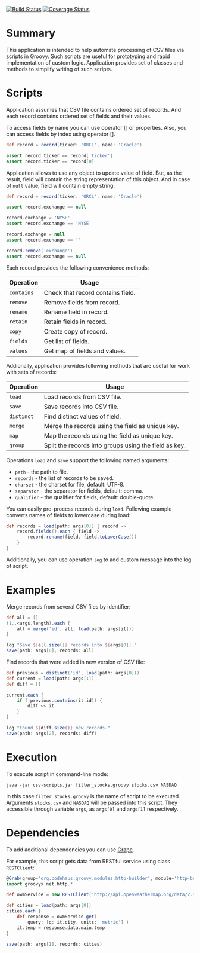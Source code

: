 [![Build Status](https://travis-ci.org/hrytsenko/csv-scripts.svg?branch=master)](https://travis-ci.org/hrytsenko/csv-scripts)
[![Coverage Status](https://coveralls.io/repos/hrytsenko/csv-scripts/badge.png?branch=master)](https://coveralls.io/r/hrytsenko/csv-scripts?branch=master)

# Summary

This application is intended to help automate processing of CSV files via scripts in Groovy.
Such scripts are useful for prototyping and rapid implementation of custom logic.
Application provides set of classes and methods to simplify writing of such scripts.

# Scripts

Application assumes that CSV file contains ordered set of records.
And each record contains ordered set of fields and their values.

To access fields by name you can use operator [] or properties.
Also, you can access fields by index using operator [].

```groovy
def record = record(ticker: 'ORCL', name: 'Oracle')

assert record.ticker == record['ticker']
assert record.ticker == record[0]
```

Application allows to use any object to update value of field.
But, as the result, field will contain the string representation of this object.
And in case of `null` value, field will contain empty string.

```groovy
def record = record(ticker: 'ORCL', name: 'Oracle')

assert record.exchange == null

record.exchange = 'NYSE'
assert record.exchange == 'NYSE'

record.exchange = null
assert record.exchange == ''

record.remove('exchange')
assert record.exchange == null
```

Each record provides the following convenience methods:

Operation   | Usage
------------|---------------------------------
`contains`  | Check that record contains field.
`remove`    | Remove fields from record.
`rename`    | Rename field in record.
`retain`    | Retain fields in record.
`copy`      | Create copy of record.
`fields`    | Get list of fields.
`values`    | Get map of fields and values.

Addionally, application provides following methods that are useful for work with sets of records:

Operation   | Usage
------------|---------------------------------
`load`      | Load records from CSV file.
`save`      | Save records into CSV file.
`distinct`  | Find distinct values of field.
`merge`     | Merge the records using the field as unique key.
`map`       | Map the records using the field as unique key.
`group`     | Split the records into groups using the field as key.

Operations `load` and `save` support the following named arguments:

* `path` - the path to file.
* `records` - the list of records to be saved.
* `charset` - the charset for file, default: UTF-8.
* `separator` - the separator for fields, default: comma.
* `qualifier` - the qualifier for fields, default: double-quote.

You can easily pre-process records during `load`.
Following example converts names of fields to lowercase during load:

```groovy
def records = load(path: args[0]) { record ->
    record.fields().each { field ->
        record.rename(field, field.toLowerCase())
    }
}
```

Additionally, you can use operation `log` to add custom message into the log of script.

# Examples

Merge records from several CSV files by identifier:

```groovy
def all = []
(1..<args.length).each {
    all = merge('id', all, load(path: args[it]))
}

log "Save ${all.size()} records into ${args[0]}."
save(path: args[0], records: all)
```

Find records that were added in new version of CSV file:

```groovy
def previous = distinct('id', load(path: args[0]))
def current = load(path: args[1])
def diff = []

current.each {
    if (!previous.contains(it.id)) {
        diff << it
    }
}

log "Found ${diff.size()} new records."
save(path: args[2], records: diff)
```

# Execution

To execute script in command-line mode:

```
java -jar csv-scripts.jar filter_stocks.groovy stocks.csv NASDAQ
```

In this case `filter_stocks.groovy` is the name of script to be executed.
Arguments `stocks.csv` and `NASDAQ` will be passed into this script.
They accessible through variable `args`, as `args[0]` and `args[1]` respectively.

# Dependencies

To add additional dependencies you can use [Grape](http://groovy.codehaus.org/Grape).

For example, this script gets data from RESTful service using class `RESTClient`:

```groovy
@Grab(group='org.codehaus.groovy.modules.http-builder', module='http-builder', version='0.7.1')
import groovyx.net.http.*

def owmService = new RESTClient('http://api.openweathermap.org/data/2.5/weather')

def cities = load(path: args[0])
cities.each {
    def response = owmService.get(
        query: [q: it.city, units: 'metric'] )
    it.temp = response.data.main.temp
}

save(path: args[1], records: cities)
```
